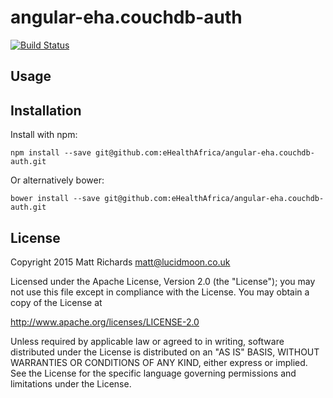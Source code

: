 # angular-eha.couchdb-auth

[![Build Status](https://magnum.travis-ci.com/eHealthAfrica/angular-eha.couchdb-auth.svg?&branch=master)](https://magnum.travis-ci.com/eHealthAfrica/angular-eha.couchdb-auth)

## Usage

## Installation

Install with npm:

    npm install --save git@github.com:eHealthAfrica/angular-eha.couchdb-auth.git

Or alternatively bower:

    bower install --save git@github.com:eHealthAfrica/angular-eha.couchdb-auth.git

## License

Copyright 2015 Matt Richards <matt@lucidmoon.co.uk>

Licensed under the Apache License, Version 2.0 (the "License"); you may not use this file except in compliance with the License.  You may obtain a copy of the License at

http://www.apache.org/licenses/LICENSE-2.0

Unless required by applicable law or agreed to in writing, software distributed under the License is distributed on an "AS IS" BASIS, WITHOUT WARRANTIES OR CONDITIONS OF ANY KIND, either express or implied.  See the License for the specific language governing permissions and limitations under the License.

